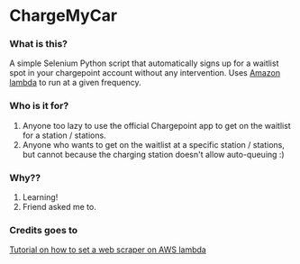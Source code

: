 # ChargeMyCar

### What is this?

A simple Selenium Python script that automatically signs up for a waitlist spot in your chargepoint account without any intervention. Uses [Amazon lambda](https://aws.amazon.com/lambda/) to run at a given frequency. 

### Who is it for? 

1. Anyone too lazy to use the official Chargepoint app to get on the waitlist for a station / stations. 
2. Anyone who wants to get on the waitlist at a specific station / stations, but cannot because the charging station doesn't allow auto-queuing :) 

### Why??

1. Learning!
2. Friend asked me to. 

### Credits goes to 

[Tutorial on how to set a web scraper on AWS lambda](http://robertorocha.info/setting-up-a-selenium-web-scraper-on-aws-lambda-with-python/)




